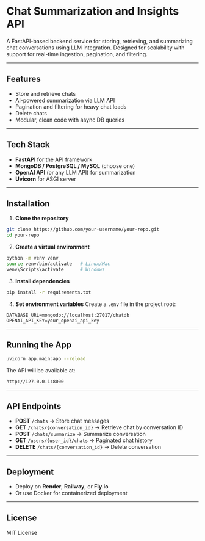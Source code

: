 # Chat Summarization and Insights API

A FastAPI-based backend service for storing, retrieving, and summarizing chat conversations using LLM integration. Designed for scalability with support for real-time ingestion, pagination, and filtering.

---

## Features
- Store and retrieve chats
- AI-powered summarization via LLM API
- Pagination and filtering for heavy chat loads
- Delete chats
- Modular, clean code with async DB queries

---

## Tech Stack
- **FastAPI** for the API framework
- **MongoDB / PostgreSQL / MySQL** (choose one)
- **OpenAI API** (or any LLM API) for summarization
- **Uvicorn** for ASGI server

---

## Installation

1. **Clone the repository**
```bash
git clone https://github.com/your-username/your-repo.git
cd your-repo
```

2. **Create a virtual environment**
```bash
python -m venv venv
source venv/bin/activate   # Linux/Mac
venv\Scripts\activate      # Windows
```

3. **Install dependencies**
```bash
pip install -r requirements.txt
```

4. **Set environment variables**
Create a `.env` file in the project root:
```env
DATABASE_URL=mongodb://localhost:27017/chatdb
OPENAI_API_KEY=your_openai_api_key
```

---

## Running the App
```bash
uvicorn app.main:app --reload
```
The API will be available at:
```
http://127.0.0.1:8000
```

---

## API Endpoints
- **POST** `/chats` → Store chat messages
- **GET** `/chats/{conversation_id}` → Retrieve chat by conversation ID
- **POST** `/chats/summarize` → Summarize conversation
- **GET** `/users/{user_id}/chats` → Paginated chat history
- **DELETE** `/chats/{conversation_id}` → Delete conversation

---

## Deployment
- Deploy on **Render**, **Railway**, or **Fly.io**
- Or use Docker for containerized deployment

---

## License
MIT License
